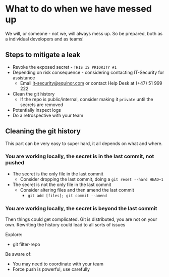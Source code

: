# What to do when we have messed up

We will, or someone - not we, will always mess up. So be prepared, both as a individual developers and as teams!

## Steps to mitigate a leak

- Revoke the exposed secret - `THIS IS PRIORITY #1`
- Depending on risk consequence - considering contacting IT-Security for assistance
  - Email [it-security@equinor.com](it-security@equinor.com) or contact Help Desk at (+47) 51 999 222
- Clean the git history
  - If the repo is public/internal, consider making it `private` until the secrets are removed
- Potentially inspect logs
- Do a retrospective with your team

## Cleaning the git history

This part can be very easy to super hard, it all depends on what and where.

### You are working locally, the secret is in the last commit, not pushed

- The secret is the only file in the last commit
  - Consider dropping the last commit, doing a `git reset --hard HEAD~1`
- The secret is not the only file in the last commit
  - Consider altering files and then amend the last commit
    - `git add [files]; git commit --amend`

### You are working locally, the secret is beyond the last commit

Then things could get complicated. Git is distributed, you are not on your own. Rewriting the history could lead to all sorts of issues

Explore:

- git filter-repo

Be aware of:

- You may need to coordinate with your team
- Force push is powerful, use carefully
